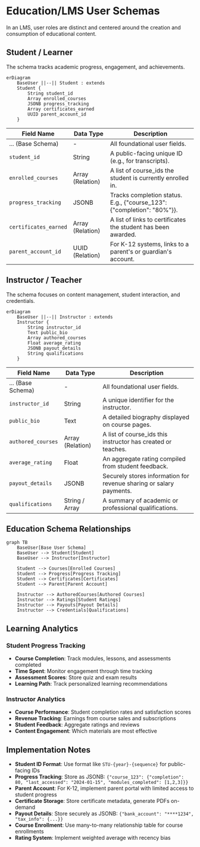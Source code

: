 # Education/LMS User Schemas

In an LMS, user roles are distinct and centered around the creation and consumption of educational content.

## Student / Learner

The schema tracks academic progress, engagement, and achievements.

```mermaid
erDiagram
    BaseUser ||--|| Student : extends
    Student {
        String student_id
        Array enrolled_courses
        JSONB progress_tracking
        Array certificates_earned
        UUID parent_account_id
    }
```

| Field Name | Data Type | Description |
|------------|-----------|-------------|
| ... (Base Schema) | - | All foundational user fields. |
| `student_id` | String | A public-facing unique ID (e.g., for transcripts). |
| `enrolled_courses` | Array (Relation) | A list of course_ids the student is currently enrolled in. |
| `progress_tracking` | JSONB | Tracks completion status. E.g., {"course_123": {"completion": "80%"}}. |
| `certificates_earned` | Array (Relation) | A list of links to certificates the student has been awarded. |
| `parent_account_id` | UUID (Relation) | For K-12 systems, links to a parent's or guardian's account. |

## Instructor / Teacher

The schema focuses on content management, student interaction, and credentials.

```mermaid
erDiagram
    BaseUser ||--|| Instructor : extends
    Instructor {
        String instructor_id
        Text public_bio
        Array authored_courses
        Float average_rating
        JSONB payout_details
        String qualifications
    }
```

| Field Name | Data Type | Description |
|------------|-----------|-------------|
| ... (Base Schema) | - | All foundational user fields. |
| `instructor_id` | String | A unique identifier for the instructor. |
| `public_bio` | Text | A detailed biography displayed on course pages. |
| `authored_courses` | Array (Relation) | A list of course_ids this instructor has created or teaches. |
| `average_rating` | Float | An aggregate rating compiled from student feedback. |
| `payout_details` | JSONB | Securely stores information for revenue sharing or salary payments. |
| `qualifications` | String / Array | A summary of academic or professional qualifications. |

## Education Schema Relationships

```mermaid
graph TB
    BaseUser[Base User Schema]
    BaseUser --> Student[Student]
    BaseUser --> Instructor[Instructor]
    
    Student --> Courses[Enrolled Courses]
    Student --> Progress[Progress Tracking]
    Student --> Certificates[Certificates]
    Student --> Parent[Parent Account]
    
    Instructor --> AuthoredCourses[Authored Courses]
    Instructor --> Ratings[Student Ratings]
    Instructor --> Payouts[Payout Details]
    Instructor --> Credentials[Qualifications]
```

## Learning Analytics

### Student Progress Tracking
- **Course Completion**: Track modules, lessons, and assessments completed
- **Time Spent**: Monitor engagement through time tracking
- **Assessment Scores**: Store quiz and exam results
- **Learning Path**: Track personalized learning recommendations

### Instructor Analytics
- **Course Performance**: Student completion rates and satisfaction scores
- **Revenue Tracking**: Earnings from course sales and subscriptions
- **Student Feedback**: Aggregate ratings and reviews
- **Content Engagement**: Which materials are most effective

## Implementation Notes

- **Student ID Format**: Use format like `STU-{year}-{sequence}` for public-facing IDs
- **Progress Tracking**: Store as JSONB: `{"course_123": {"completion": 80, "last_accessed": "2024-01-15", "modules_completed": [1,2,3]}}`
- **Parent Account**: For K-12, implement parent portal with limited access to student progress
- **Certificate Storage**: Store certificate metadata, generate PDFs on-demand
- **Payout Details**: Store securely as JSONB: `{"bank_account": "****1234", "tax_info": {...}}`
- **Course Enrollment**: Use many-to-many relationship table for course enrollments
- **Rating System**: Implement weighted average with recency bias 